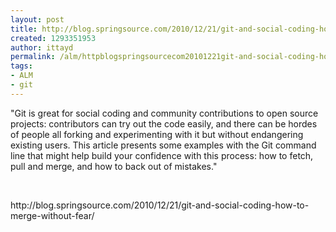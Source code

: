 ```yaml
---
layout: post
title: http://blog.springsource.com/2010/12/21/git-and-social-coding-how-to-merge-without-fear/
created: 1293351953
author: ittayd
permalink: /alm/httpblogspringsourcecom20101221git-and-social-coding-how-merge-without-fear
tags:
- ALM
- git
---
```

<p>&quot;Git is great for social coding and community contributions to open  source projects: contributors can try out the code easily, and there can  be hordes of people all forking and experimenting with it but without  endangering existing users.  This article presents some examples with  the Git command line that might help build your confidence with this  process: how to fetch, pull and merge, and how to back out of mistakes.&quot;</p>
<p>&nbsp;</p>
<p>http://blog.springsource.com/2010/12/21/git-and-social-coding-how-to-merge-without-fear/</p>
